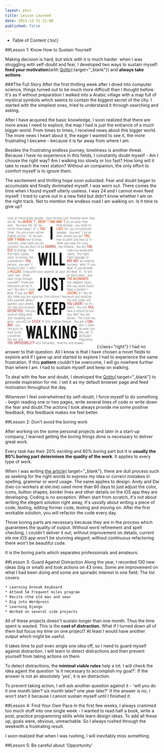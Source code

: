 ```yaml
---
layout: post
title: Lesson Learned
date: 2011-12-31 21:00
published: false
---
```

* Table of Content
{:toc}

##Lesson 1: Know How to Sustain Yourself

  Making decision is hard, but stick with it is much harder. when I was struggling with self-doubt and fear, I developed two ways to sustain myself: **feed your motivation**(with [Qotto][link_to_qotto]{:target="_blank"}) and **always take actions**.

###The Full Story
  After the first thrilling week after I dived into computer science, things turned out to be much more difficult than I thought before. It's as if without preparation I walked into a Arabic village with a map full of mystical symbols which seems to contain the biggest secret of the city. I started with the simpliest ones, tried to understand it through searching and asking.

  After I have acquired the basic knowledge, I soon realized that there are more areas I need to explore, the map I had is just the entrance of a much bigger world. From times to times, I received news about this bigger world. The more news I heart about it, the eager I wanted to see it, the more frustrating I became - because it is far away from where I am.

  Besides the frustrating endless journey, loneliness is another threat. Because I have no experience in this fields, I constantly doubt myself - Am I choose the right way? Am I walking too slowly or too fast? How long will it take to reach the next station? Without an companion, the only effort to comfort myself is to ignore them.

  The excitement and thrilling hope soon subsided. Fear and doubt began to accumulate and finally dominated myself. I was worn out. There comes the time when I found myself ulterly useless. I was 24 and I cannot even feed myself. I tried to carve out in a new field but didn't know whether I am on the right track. Not to mention the endless road I am walking on.
  Is it time to give up?

  ![My yelling self](/images/yelling.jpg){:class="right"}
  I had no answer to that question. All I know is that I have chosen a novel fields to explore and if I gave up and started to explore I had to experience the same frustration. If this **pattern** couldn't be overcome, I will go nowhere further than where I am. I had to sustain myself and keep on walking.

  To deal with the fear and doubt, I developed the [Qotto][link_to_qotto]{:target="_blank"} to provide inspiration for me. I set it as my default browser page and feed motivation throughout the day.

  Whenever I feel overwhelmed by self-doubt, I force myself to do something - begin reading one or two pages, write several lines of code or write down the fear and doubt.The actions I took always provide me some positive feedback, this feedback makes me feel better.

##Lesson 2: Don't avoid the boring work

  After working on the some personal projects and later in a start-up company, I learned getting the boring things done is necessary to deliver great work.

  Every task has their 20% exciting and 80% boring part but it is **usually the 80% boring part determines the quality of the work**. It applies to every type of work.

  When I was writing [the article][link_to_adult_learning]{:target="_blank"}, there are dull process such as seeking for the right words to express my idea or correct mistakes in spelling, grammar or word usage. The same applies to design. Andy and Dai (two co-workers at ele.me) used more than 60 days to just adjust the color, icons, button shapes, border lines and other details on the iOS app they are developing. Coding is no exception. When start from scratch, it's not about writing the elegant solution right away, it's ususlly about writing a piece of code, testing, editing former code, testing and moving on. After the first workable solution, you will refactor the code every day.

  Those boring parts are necessary because they are in the process which guarantees the quality of output. Without word refinement and spell checking, I couldn't deliver it out; without improvement on details, current ele.me iOS app won't be stunning elegant; without continuous refactoring there won't be beautiful code.

  It is the boring parts which separates professionals and amateurs.

##Lesson 3: Guard Against Distraction
  Along the year, I recorded 130 new ideas (big or small) and took actions on 43 ones. Some are improvement on what I had been doing and some are sporadic interest in one field. The list covers:

    * Learning Drovak Keyboard
    * Attend 54 Frequent miles program
    * Recite <the old man and sea>
    * Dig into Wordpress
    * Learning Django
    * Worked on several side projects

  All of these projects doesn't sustain longer than one month. Thus the time spent is wasted. This is the **cost of distraction**. What if I turned down all of them but focus my time on one project? At least I would have another output which might be useful.

  It takes time to pull even single one idea off, so I need to guard myself against distraction. I will learn to detect distractions and then prevent yourself from taking actions on them.

  To detect distractions, the **minimal viable rules** help a lot. I will check the idea againt the question 'is it necessary to accomplish my goal?'. If the answer is not an absolutely 'yes', it is an distraction.

  To prevent taking action, I will ask another question against it - 'will you do it one month later? six month later? one year later?' It the answer is no, I won't start it because I cannot sustain myself until I finished it.


##Lesson 4: Find Your Own Pace
  In the first few weeks, I always crammed too much stuff into one single week - I wanted to read half a book, write a post, practice programming skills while learn design ideas. To add all these up, goals were, obvious, unreachable. So I always rushed through the weekwith a frustrating result.

  I soon realized that when I was rushing, I will inevitably miss something.


##Lesson 5: Be careful about 'Opportunity'


[link_to_qotto]: http://quote.yangchenyun.com "My Quotes"
[link_to_adult_learning]: http://ge.tt/3XTYjJg "Presentation about what hinders adult from learning"
